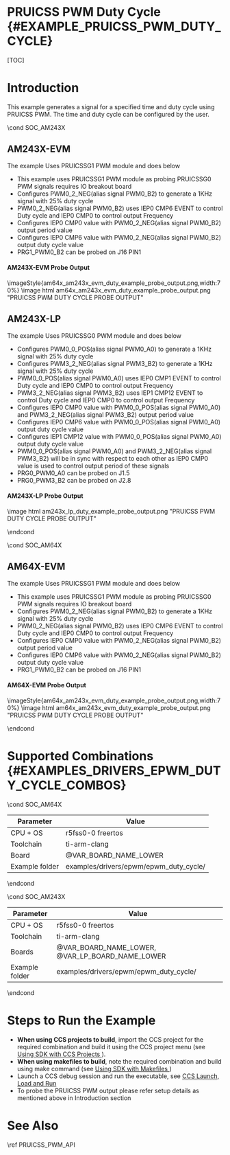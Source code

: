 # PRUICSS PWM Duty Cycle {#EXAMPLE_PRUICSS_PWM_DUTY_CYCLE}

[TOC]

# Introduction

This example generates a signal for a specified time and duty cycle using
PRUICSS PWM. The time and duty cycle can be configured by the user.

\cond SOC_AM243X

## AM243X-EVM
The example Uses PRUICSSG1 PWM module and does below

- This example uses PRUICSSG1 PWM module as probing PRUICSSG0 PWM signals requires IO breakout board
- Configures PWM0_2_NEG(alias signal PWM0_B2) to generate a 1KHz signal with 25% duty cycle 
- PWM0_2_NEG(alias signal PWM0_B2) uses IEP0 CMP6 EVENT to control Duty cycle and IEP0 CMP0 to control output Frequency
- Configures IEP0 CMP0 value with PWM0_2_NEG(alias signal PWM0_B2) output period value
- Configures IEP0 CMP6 value with PWM0_2_NEG(alias signal PWM0_B2) output duty cycle value
- PRG1_PWM0_B2 can be probed on J16 PIN1

#### AM243X-EVM Probe Output 
\imageStyle{am64x_am243x_evm_duty_example_probe_output.png,width:70%}
\image html am64x_am243x_evm_duty_example_probe_output.png "PRUICSS PWM DUTY CYCLE PROBE OUTPUT"

## AM243X-LP
The example Uses PRUICSSG0 PWM module and does below

- Configures PWM0_0_POS(alias signal PWM0_A0) to generate a 1KHz signal with 25% duty cycle 
- Configures PWM3_2_NEG(alias signal PWM3_B2) to generate a 1KHz signal with 25% duty cycle 
- PWM0_0_POS(alias signal PWM0_A0) uses IEP0 CMP1 EVENT to control Duty cycle and IEP0 CMP0 to control output Frequency
- PWM3_2_NEG(alias signal PWM3_B2) uses IEP1 CMP12 EVENT to control Duty cycle and IEP0 CMP0 to control output Frequency
- Configures IEP0 CMP0 value with PWM0_0_POS(alias signal PWM0_A0) and PWM3_2_NEG(alias signal PWM3_B2) output period value
- Configures IEP0 CMP6 value with PWM0_0_POS(alias signal PWM0_A0) output duty cycle value
- Configures IEP1 CMP12 value with PWM0_0_POS(alias signal PWM0_A0) output duty cycle value
- PWM0_0_POS(alias signal PWM0_A0) and PWM3_2_NEG(alias signal PWM3_B2) will be in sync with respect to each other as IEP0 CMP0 value is used to control output period of these signals
- PRG0_PWM0_A0 can be probed on J1.5
- PRG0_PWM3_B2 can be probed on J2.8

#### AM243X-LP Probe Output 
\image html am243x_lp_duty_example_probe_output.png "PRUICSS PWM DUTY CYCLE PROBE OUTPUT"

\endcond

\cond SOC_AM64X

## AM64X-EVM
The example Uses PRUICSSG1 PWM module and does below

- This example uses PRUICSSG1 PWM module as probing PRUICSSG0 PWM signals requires IO breakout board
- Configures PWM0_2_NEG(alias signal PWM0_B2) to generate a 1KHz signal with 25% duty cycle 
- PWM0_2_NEG(alias signal PWM0_B2) uses IEP0 CMP6 EVENT to control Duty cycle and IEP0 CMP0 to control output Frequency
- Configures IEP0 CMP0 value with PWM0_2_NEG(alias signal PWM0_B2) output period value
- Configures IEP0 CMP6 value with PWM0_2_NEG(alias signal PWM0_B2) output duty cycle value
- PRG1_PWM0_B2 can be probed on J16 PIN1

#### AM64X-EVM Probe Output 
\imageStyle{am64x_am243x_evm_duty_example_probe_output.png,width:70%}
\image html am64x_am243x_evm_duty_example_probe_output.png "PRUICSS PWM DUTY CYCLE PROBE OUTPUT"

\endcond


# Supported Combinations {#EXAMPLES_DRIVERS_EPWM_DUTY_CYCLE_COMBOS}

\cond SOC_AM64X

 Parameter      | Value
 ---------------|-----------
 CPU + OS       | r5fss0-0 freertos
 Toolchain      | ti-arm-clang
 Board          | @VAR_BOARD_NAME_LOWER
 Example folder | examples/drivers/epwm/epwm_duty_cycle/

\endcond

\cond SOC_AM243X

 Parameter      | Value
 ---------------|-----------
 CPU + OS       | r5fss0-0 freertos
 Toolchain      | ti-arm-clang
 Boards         | @VAR_BOARD_NAME_LOWER, @VAR_LP_BOARD_NAME_LOWER
 Example folder | examples/drivers/epwm/epwm_duty_cycle/

\endcond

# Steps to Run the Example

- **When using CCS projects to build**, import the CCS project for the required combination
  and build it using the CCS project menu (see <a href="@VAR_MCU_SDK_DOCS_PATH/CCS_PROJECTS_PAGE.html" target="_blank"> Using SDK with CCS Projects </a>).
- **When using makefiles to build**, note the required combination and build using
  make command (see <a href="@VAR_MCU_SDK_DOCS_PATH/MAKEFILE_BUILD_PAGE.html" target="_blank"> Using SDK with Makefiles </a>)
- Launch a CCS debug session and run the executable, see <a href="@VAR_MCU_SDK_DOCS_PATH/CCS_LAUNCH_PAGE.html" target="_blank">  CCS Launch, Load and Run </a>
- To probe the PRUICSS PWM output please refer setup details as mentioned above in Introduction section

# See Also

\ref PRUICSS_PWM_API


